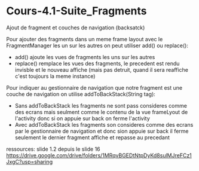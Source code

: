 # Cours-4.1-Suite_Fragments
Ajout de fragment et couches de navigation (backsatck)


Pour ajouter des fragments dans un meme frame layout avec le FragmentManager les un sur les autres on peut utiliser add() ou replace():

- add() ajoute les vues de fragments les uns sur les autres
- replace() remplace les vues des fragments, le precedent est rendu invisble et le nouveau affiche (mais pas detruit, quand il sera reaffiche c'est toujours la meme instance)


Pour indiquer au gestionnaire de navigation que notre fragment est une couche de navigation on utilise addToBackStack(String tag):

- Sans addToBackStack les fragments ne sont pass consideres comme des ecrans mais seulment comme le contenu de la vue frameLyout de l'activity donc si on appuie sur back on ferme l'activity 
- Avec addToBackStack les fragments son consideres comme des ecrans par le gestionnaire de navigation et donc sion appuie sur back il ferme seulement le dernier fragment affiche et repasse au precedant


ressources: slide 1.2 depuis le slide 16
https://drive.google.com/drive/folders/1MRqvBGEDtNtpDyKd8sulMJreFCz1JxgC?usp=sharing
